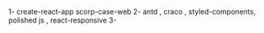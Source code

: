 1- create-react-app scorp-case-web
2- antd , craco , styled-components, polished js , react-responsive
3-
